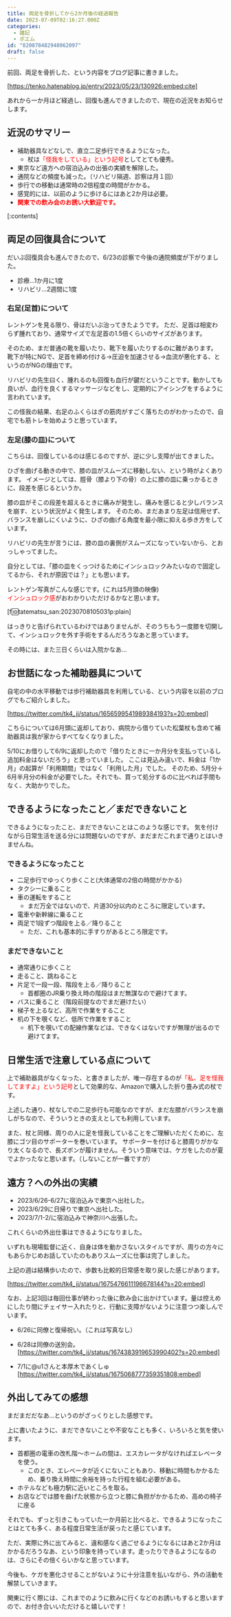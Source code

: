 ```yaml
---
title: 両足を骨折してから2か月後の経過報告
date: 2023-07-09T02:16:27.000Z
categories:
  - 雑記
  - ポエム
id: "820878482948062097"
draft: false
---
```

前回、両足を骨折した、という内容をブログ記事に書きました。

[https://tenko.hatenablog.jp/entry/2023/05/23/130926:embed:cite]

あれから一か月ほど経過し、回復も進んできましたので、現在の近況をお知らせします。

## 近況のサマリー
- 補助器具などなしで、直立二足歩行できるようになった。
  - 杖は<span style="color: #ff0000">「怪我をしている」という記号</span>としてとても優秀。
- 東京など遠方への宿泊込みの出張の実績を解除した。
- 通院などの頻度も減った。（リハビリ隔週、診察は月１回）
- 歩行での移動は通常時の2倍程度の時間がかかる。
- 感覚的には、以前のように歩けるにはあと2か月は必要。
- **<span style="color: #ff0000">関東での飲み会のお誘い大歓迎です。</span>**

<!-- more -->

[:contents]

## 両足の回復具合について

だいぶ回復具合も進んできたので、6/23の診察で今後の通院頻度が下がりました。

- 診療…1か月に1度
- リハビリ…2週間に1度

### 右足(足首)について

レントゲンを見る限り、骨はだいぶ治ってきたようです。
ただ、足首は相変わらず腫れており、通常サイズで左足首の1.5倍くらいのサイズがあります。

そのため、まだ普通の靴を履いたり、靴下を履いたりするのに難があります。
靴下が特にNGで、足首を締め付ける→圧迫を加速させる→血流が悪化する、というのがNGの理由です。

リハビリの先生曰く、腫れるのも回復も血行が鍵だということです。動かしても良いが、血行を良くするマッサージなどをし、定期的にアイシングをするように言われています。

この怪我の結果、右足のふくらはぎの筋肉がすごく落ちたのがわかったので、自宅でも筋トレを始めようと思っています。


### 左足(膝の皿)について

こちらは、回復しているのは感じるのですが、逆に少し支障が出てきました。

ひざを曲げる動きの中で、膝の皿がスムーズに移動しない、という時がよくあります。
イメージとしては、脛骨（膝より下の骨）の上に膝の皿に乗っかるときに、段差を感じるというか。

膝の皿がそこの段差を超えるときに痛みが発生し、痛みを感じると少しバランスを崩す、という状況がよく発生します。
そのため、まだあまり左足は信用せず、バランスを崩しにくいように、ひざの曲げる角度を最小限に抑える歩き方をしています。

リハビリの先生が言うには、膝の皿の裏側がスムーズになっていないから、とおっしゃってました。

自分としては、「膝の皿をくっつけるためにインシュロックみたいなので固定してるから、それが原因では？」とも思います。

レントゲン写真がこんな感じです。(これは5月頭の映像)<BR><span style="color: #ff0000">インシュロック感</span>がおわかりいただけるかなと思います。

[f:id:tatematsu_san:20230708105031p:plain]

はっきりと告げられているわけではありませんが、そのうちもう一度膝を切開して、インシュロックを外す手術をするんだろうなあと思っています。

その時には、また三日くらいは入院かなあ…


## お世話になった補助器具について

自宅の中の水平移動では歩行補助器具を利用している、という内容を以前のブログでもご紹介しました。

[https://twitter.com/tk4_jj/status/1656599541989384193?s=20:embed]

こちらについては6月頭に返却しており、病院から借りていた松葉杖も含めて補助器具は我が家からすべてなくなりました。

5/10にお借りして6/9に返却したので「借りたときに一か月分を支払っているし追加料金はないだろう」と思っていました。
ここは見込み違いで、料金は「1か月」の起算が「利用期間」ではなく「利用した月」でした。
そのため、5月分＋6月半月分の料金が必要でした。それでも、買って処分するのに比べれば手間もなく、大助かりでした。

## できるようになったこと／まだできないこと

できるようになったこと、まだできないことはこのような感じです。
気を付けながら日常生活を送る分には問題ないのですが、まだまだこれまで通りとはいきませんね。

### できるようになったこと
- 二足歩行でゆっくり歩くこと(大体通常の2倍の時間がかかる)
- タクシーに乗ること
- 車の運転をすること
  - まだ万全ではないので、片道30分以内のところに限定しています。
- 電車や新幹線に乗ること
- 両足で1段ずつ階段を上る／降りること
  - ただ、これも基本的に手すりがあるところ限定です。

### まだできないこと
- 通常通りに歩くこと
- 走ること、跳ねること
- 片足で一段一段、階段を上る／降りること
  - 首都圏のJR乗り換え時の階段はまだ無謀なので避けてます。
- バスに乗ること（階段前提なのでまだ避けたい）
- 梯子を上るなど、高所で作業をすること
- 机の下を覗くなど、低所で作業をすること
  - 机下を覗いての配線作業などは、できなくはないですが無理が出るので避けてます。

## 日常生活で注意している点について
上で補助器具がなくなった、と書きましたが、唯一存在するのが<span style="color: #ff0000">「私、足を怪我してますよ」という記号</span>として効果的な、Amazonで購入した折り畳み式の杖です。

上述した通り、杖なしでの二足歩行も可能なのですが、まだ左膝がバランスを崩しがちなので、そういうときの支えとしても利用しています。

また、杖と同様、周りの人に足を怪我していることをご理解いただくために、左膝にゴツ目のサポーターを巻いています。
サポーターを付けると膝周りがかなり太くなるので、長ズボンが履けません。そういう意味では、ケガをしたのが夏でよかったなと思います。（しないことが一番ですが）

## 遠方？への外出の実績
- 2023/6/26-6/27に宿泊込みで東京へ出社した。
- 2023/6/29に日帰りで東京へ出社した。
- 2023/7/1-2/に宿泊込みで神奈川へ出張した。

これくらいの外出仕事はできるようになりました。

いずれも現場監督に近く、自身は体を動かさないスタイルですが、周りの方々にもあらかじめお話していたのもありスムーズに仕事は完了しました。

上記の週は結構歩いたので、歩数も比較的日常感を取り戻した感じがあります。

[https://twitter.com/tk4_jj/status/1675476611196678144?s=20:embed]



なお、上記3回は毎回仕事が終わった後に飲み会に出かけています。量は控えめにしたり間にチェイサー入れたりと、行動に支障がないように注意つつ楽しんでいます。

- 6/26に同僚と復帰祝い。（これは写真なし）

- 6/28は同僚の送別会。
[https://twitter.com/tk4_jj/status/1674383919653990402?s=20:embed]


- 7/1に@u1さんと本厚木であくしゅ
[https://twitter.com/tk4_jj/status/1675068777359351808:embed]

## 外出してみての感想

まだまだだなあ…というのがざっくりとした感想です。

上に書いたように、まだできないことや不安なことも多く、いろいろと気を使います。

- 首都圏の電車の改札階～ホームの間は、エスカレータがなければエレベータを使う。
  - このとき、エレベータが近くにないこともあり、移動に時間もかかるため、乗り換え時間に余裕を持った行程を組む必要がある。
- ホテルなども極力駅に近いところを取る。
- お店などでは膝を曲げた状態から立つと膝に負担がかかるため、高めの椅子に座る

それでも、ずっと引きこもっていた一か月前と比べると、できるようになったことはとても多く、ある程度日常生活が戻ったと感じています。

ただ、実際に外に出てみると、違和感なく過ごせるようになるにはあと2か月はかかるだろうなあ、という印象を持っています。走ったりできるようになるのは、さらにその倍くらいかなと思っています。

今後も、ケガを悪化させることがないように十分注意を払いながら、外の活動を解禁していきます。

関東に行く際には、これまでのように飲みに行くなどのお誘いもすると思いますので、お付き合いいただけると嬉しいです！
